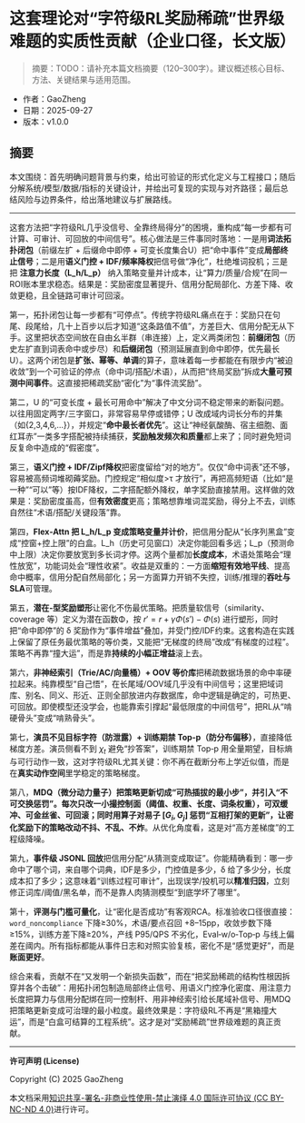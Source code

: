 # 这套理论对“字符级RL奖励稀疏”世界级难题的实质性贡献（企业口径，长文版）

> 摘要：TODO：请补充本篇文档摘要（120–300字）。建议概述核心目标、方法、关键结果与适用范围。


- 作者：GaoZheng
- 日期：2025-09-27
- 版本：v1.0.0

## 摘要
本文围绕：首先明确问题背景与约束，给出可验证的形式化定义与工程接口；随后分解系统/模型/数据/指标的关键设计，并给出可复现的实现与对齐路径；最后总结风险与边界条件，给出落地建议与扩展路线。

---

这套方法把“字符级RL几乎没信号、全靠终局得分”的困境，重构成“每一步都有可计算、可审计、可回放的中间信号”。核心做法是三件事同时落地：一是用**词法拓扑闭包**（前缀左扩 + 后缀命中即停 + 可变长度集合U）把“命中事件”变成**局部终止信号**；二是用**语义门控 + IDF/频率降权**把信号做“净化”，杜绝堆词投机；三是把 **注意力长度（L_h/L_p）** 纳入策略变量并计成本，让“算力/质量/合规”在同一ROI账本里求稳态。结果是：奖励密度显著提升、信用分配局部化、方差下降、收敛更稳，且全链路可审计可回滚。

第一，拓扑闭包让每一步都有“可停点”。传统字符级RL痛点在于：奖励只在句尾、段尾给，几十上百步以后才知道“这条路值不值”，方差巨大、信用分配无从下手。这里把状态空间放在自由幺半群（串连接）上，定义两类闭包：**前缀闭包**（历史左扩直到词表命中或步尽）和**后缀闭包**（预测延展直到命中即停，优先最长U）。这两个闭包是**扩张、幂等、单调**的算子，意味着每一步都能在有限步内“被迫收敛”到一个可验证的停点（命中词/搭配/术语），从而把“终局奖励”拆成**大量可预测中间事件**。这直接把稀疏奖励“密化”为“事件流奖励”。

第二，U 的“可变长度 + 最长可用命中”解决了中文分词不稳定带来的断裂问题。以往用固定两字/三字窗口，非常容易早停或错停；U 改成域内词长分布的并集（如{2,3,4,6,…}），并规定“**命中最长者优先**”。这让“神经氨酸酶、宿主细胞、面红耳赤”一类多字搭配被持续捕获，**奖励触发频次和质量**都上来了；同时避免短词反复命中造成的“假密度”。

第三，**语义门控 + IDF/Zipf降权**把密度留给“对的地方”。仅仅“命中词表”还不够，容易被高频词堆砌薅奖励。门控规定“相似度>τ 才放行”，再把高频短语（比如“是一种”“可以”等）按IDF降权，二字搭配额外降权，单字奖励直接禁用。这样做的效果是：奖励密度虽高，但**有效密度**更高；策略想靠堆词混奖励，得分上不去，训练自然往“术语/搭配/关键段落”靠。

第四，**Flex‑Attn 把 L_h/L_p 变成策略变量并计价**，把信用分配从“长序列黑盒”变成“控窗+控上限”的白盒。L_h（历史可见窗口）决定你能回看多远；L_p（预测命中上限）决定你要放宽到多长词才停。这两个量都加**长度成本**，术语处策略会“理性放宽”，功能词处会“理性收紧”。收益是双重的：一方面**缩短有效地平线**、提高命中概率，信用分配自然局部化；另一方面算力开销不失控，训练/推理的**吞吐与SLA**可管理。

第五，**潜在‑型奖励塑形**让密化不伤最优策略。把质量软信号（similarity、coverage 等）定义为潜在函数Φ，按 $r' = r + \gamma Φ(s') - Φ(s)$ 进行塑形，同时把“命中即停”的 δ 奖励作为“事件增益”叠加，并受门控/IDF约束。这套构造在实践上保留了原任务最优策略的等价类，又能把“无梯度的终局”改成“有梯度的过程”。策略不再靠“撞大运”，而是靠**持续的小幅正增益**滚上去。

第六，**非神经索引（Trie/AC/向量桶）+ OOV 等价库**把稀疏数据场景的命中率硬拉起来。纯靠模型“自己悟”，在长尾域/OOV域几乎没有中间信号；这里把域词库、别名、同义、形近、正则全部放进内存数据库，命中逻辑是确定的，可热更、可回放。即使模型还没学会，也能靠索引撑起“最低限度的中间信号”，把RL从“啃硬骨头”变成“啃熟骨头”。

第七，**演员不见目标字符（防泄露）+ 训练期禁 Top‑p（防分布偏移）**，直接降低梯度方差。演员侧看不到 $\chi_t$ 避免“抄答案”，训练期禁 Top‑p 用全量期望，目标熵与可行动作一致，这对字符级RL尤其关键：你不再在截断分布上学近似值，而是在**真实动作空间**里学稳定的策略梯度。

第八，**MDQ（微分动力量子）**把策略更新切成“可热插拔的最小步”，并引入“不可交换惩罚”。每次只改一小撮控制面（阈值、权重、长度、词条权重），可双缓冲、可金丝雀、可回滚；同时用算子对易子 $[G_i,G_j]$ 惩罚“互相打架的更新”，让密化奖励下的策略改动**不抖、不乱、不炸**。从优化角度看，这是对“高方差梯度”的工程级降噪。

第九，**事件级 JSONL 回放**把信用分配“从猜测变成取证”。你能精确看到：哪一步命中了哪个词，来自哪个词典，IDF是多少，门控值是多少，δ 给了多少分，长度成本扣了多少；这意味着“训练过程可审计”，出现误学/投机可以**精准归因**，立刻修正词库/阈值/黑名单，而不是靠人肉猜测模型“到底学坏了哪里”。

第十，**评测与门槛可量化**，让“密化是否成功”有客观RCA。标准验收口径很直接：`word_noncompliance` 下降≥30%，术语/要点召回 +8–15pp，收敛步数下降≥15%，训练方差下降≥20%，产线 P95/QPS 不劣化，Eval‑w/o‑Top‑p 与线上偏差在阈内。所有指标都能从事件日志和对照实验复核，密化不是“感觉更好”，而是**账面更好**。

综合来看，贡献不在“又发明一个新损失函数”，而在“把奖励稀疏的结构性根因拆穿并各个击破”：用拓扑闭包制造局部终止信号、用语义门控净化密度、用注意力长度把算力与信用分配绑在同一控制杆、用非神经索引给长尾域补信号、用MDQ把策略更新变成可治理的最小粒度。最终效果是：字符级RL不再是“黑箱撞大运”，而是“白盒可结算的工程系统”。这才是对“奖励稀疏”世界级难题的真正贡献。

---

**许可声明 (License)**

Copyright (C) 2025 GaoZheng

本文档采用[知识共享-署名-非商业性使用-禁止演绎 4.0 国际许可协议 (CC BY-NC-ND 4.0)](https://creativecommons.org/licenses/by-nc-nd/4.0/deed.zh-Hans)进行许可。